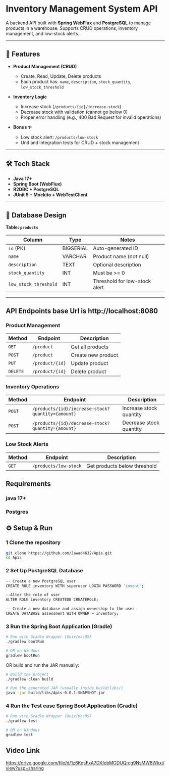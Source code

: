 #  Inventory Management System API

A backend API built with **Spring WebFlux** and **PostgreSQL** to manage products in a warehouse. 
Supports CRUD operations, inventory management, and low-stock alerts.

---

## 🚀 Features

- **Product Management (CRUD)**
   - Create, Read, Update, Delete products
  - Each product has: `name`, `description`, `stock_quantity`, `low_stock_threshold`

- **Inventory Logic**
   - Increase stock (`/products/{id}/increase-stock`)
  - Decrease stock with validation (cannot go below 0)
  - Proper error handling (e.g., 400 Bad Request for invalid operations)

- **Bonus ✨**
   - Low stock alert: `/products/low-stock`
   - Unit and integration tests for CRUD + stock management

---

## 🛠 Tech Stack

- **Java 17+**
- **Spring Boot (WebFlux)**
- **R2DBC + PostgreSQL**
- **JUnit 5 + Mockito + WebTestClient**

---

## 📂 Database Design

**Table: `products`**

| Column                | Type        | Notes                         |
|-----------------------|-------------|--------------------------------|
| `id` (PK)             | BIGSERIAL   | Auto-generated ID             |
| `name`                | VARCHAR     | Product name (not null)       |
| `description`         | TEXT        | Optional description          |
| `stock_quantity`      | INT         | Must be >= 0                  |
| `low_stock_threshold` | INT         | Threshold for low-stock alert |

---
## API Endpoints base Url is http://localhost:8080

### Product Management

| Method | Endpoint | Description |
|--------|----------|-------------|
| `GET` | `/product` | Get all products |
| `POST` | `/product` | Create new product |
| `PUT` | `/product/{id}` | Update product |
| `DELETE` | `/product/{id}` | Delete product |

### Inventory Operations

| Method | Endpoint | Description |
|--------|----------|-------------|
| `POST` | `/products/{id}/increase-stock?quantity={amount}` | Increase stock quantity |
| `POST` | `/products/{id}/decrease-stock?quantity={amount}` | Decrease stock quantity |

### Low Stock Alerts

| Method | Endpoint | Description |
|--------|----------|-------------|
| `GET` | `/products/low-stock` | Get products below threshold |

## Requirements
### java 17+
### Postgres

## ⚙️ Setup & Run

### 1️ Clone the repository
```bash
git clone https://github.com/Jawad4632/Apis.git
cd Apis
```
### 2️ Set Up PostgreSQL Database
```bash
-- Create a new PostgreSQL user
CREATE ROLE inventory WITH superuser LOGIN PASSWORD 'invent';

--Alter the role of user
ALTER ROLE inventory CREATEDB CREATEROLE;

-- Create a new database and assign ownership to the user
CREATE DATABASE assessment WITH OWNER = inventory;
```
### 3️ Run the Spring Boot Application (Gradle)
```bash
# Run with Gradle Wrapper (Unix/macOS)
./gradlew bootRun

# OR on Windows
gradlew bootRun

```
OR build and run the JAR manually:
```bash
# Build the project
./gradlew clean build

# Run the generated JAR (usually inside build/libs/)
java -jar build/libs/Apis-0.0.1-SNAPSHOT.jar
```

### 4 Run the Test case Spring Boot Application (Gradle)
```bash
# Run with Gradle Wrapper (Unix/macOS)
./gradlew test

# OR on Windows
gradlew test

```


## Video Link
https://drive.google.com/file/d/1z6KqsFxA7DXfebMGDUQrcg9NsMW8Wkxi/view?usp=sharing
